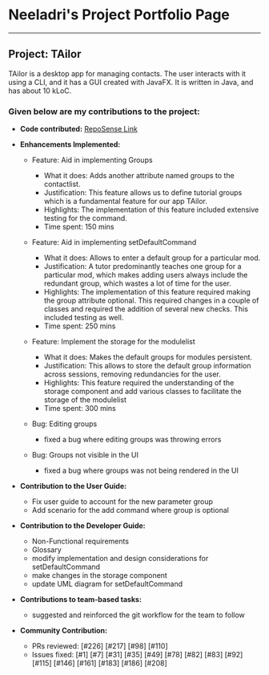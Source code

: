 # Neeladri's Project Portfolio Page

---
## Project: TAilor

TAilor is a desktop app for managing contacts. The user interacts with it using a CLI, and it has a GUI
created with JavaFX. It is written in Java, and has about 10 kLoC.

### Given below are my contributions to the project:

- **Code contributed:** [RepoSense Link](https://nus-cs2103-ay2122s2.github.io/tp-dashboard/?search=zawedcvg&breakdown=true)
- **Enhancements Implemented:**
    - Feature: Aid in implementing Groups
      - What it does: Adds another attribute named groups to the contactlist.
      - Justification: This feature allows us to define tutorial groups which is a fundamental feature for our app TAilor.
      - Highlights: The implementation of this feature included extensive testing for the command.
      - Time spent: 150 mins

    - Feature: Aid in implementing setDefaultCommand
      - What it does: Allows to enter a default group for a particular mod.
      - Justification: A tutor predominantly teaches one group for a particular mod, which makes adding users always include
        the redundant group, which wastes a lot of time for the user.
      - Highlights: The implementation of this feature required making the group attribute optional. This required changes in a couple of classes
      and required the addition of several new checks. This included testing as well.
      - Time spent: 250 mins

    - Feature: Implement the storage for the modulelist
      - What it does: Makes the default groups for modules persistent.
      - Justification: This allows to store the default group information across sessions, removing redundancies for the user.
      - Highlights: This feature required the understanding of the storage component and add various classes to facilitate the
        storage of the modulelist
      - Time spent: 300 mins

    - Bug: Editing groups
      - fixed a bug where editing groups was throwing errors

    - Bug: Groups not visible in the UI
      - fixed a bug where groups was not being rendered in the UI


- **Contribution to the User Guide:**
    - Fix user guide to account for the new parameter group
    - Add scenario for the add command where group is optional

- **Contribution to the Developer Guide:**
    - Non-Functional requirements
    - Glossary
    - modify implementation and design considerations for setDefaultCommand
    - make changes in the storage component
    - update UML diagram for setDefaultCommand

- **Contributions to team-based tasks:**
    - suggested and reinforced the git workflow for the team to follow

- **Community Contribution:**
    - PRs reviewed: [\#226] [\#217] [\#98] [\#110]
    - Issues fixed: [\#1] [\#7] [\#31] [\#35] [\#49] [\#78] [\#82] [\#83] [\#92] [\#115] [\#146] [\#161] [\#183] [\#186] [\#208]
